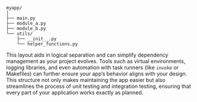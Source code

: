 ```
myapp/
│
├── main.py
├── module_a.py
├── module_b.py
└── utils/
    ├── __init__.py
    └── helper_functions.py
```

This layout aids in logical separation and can simplify dependency management as your project evolves. Tools such as virtual environments, logging libraries, and even automation with task runners (like `invoke` or Makefiles) can further ensure your app’s behavior aligns with your design. This structure not only makes maintaining the app easier but also streamlines the process of unit testing and integration testing, ensuring that every part of your application works exactly as planned.

